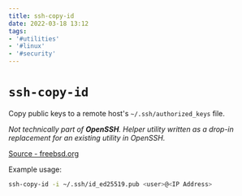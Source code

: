 ```yaml
---
title: ssh-copy-id
date: 2022-03-18 13:12
tags:
- '#utilities'
- '#linux'
- '#security'
---
```


# `ssh-copy-id`

Copy public keys to a remote host's `~/.ssh/authorized_keys` file.

_Not technically part of **OpenSSH**. Helper utility written as a drop-in replacement for an existing utility in OpenSSH._

[Source - freebsd.org](https://www.freebsd.org/cgi/man.cgi?query=ssh-copy-id&manpath=FreeBSD+12.0-RELEASE+and+Ports)

Example usage:

```bash
ssh-copy-id -i ~/.ssh/id_ed25519.pub <user>@<IP Address>
```